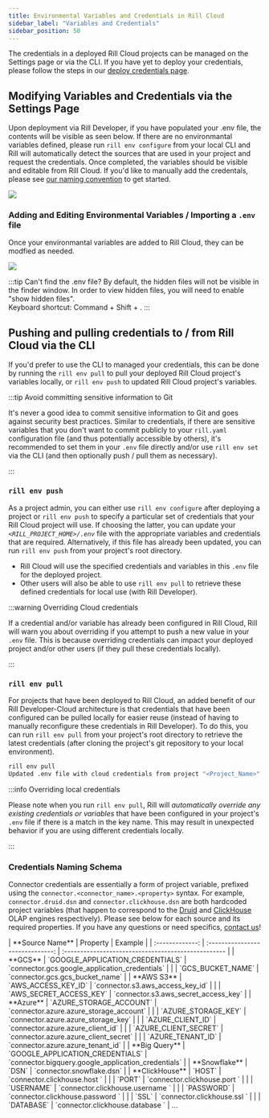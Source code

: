 ```yaml
---
title: Environmental Variables and Credentials in Rill Cloud
sidebar_label: "Variables and Credentials"
sidebar_position: 50
---
```

<!-- WARNING: There are links to this page in source code. If you move it, find and replace the links and consider adding a redirect in docusaurus.config.js. -->

The credentials in a deployed Rill Cloud projects can be managed on the Settings page or via the CLI. If you have yet to deploy your credentials, please follow the steps in our [deploy credentials page](/deploy/deploy-credentials#configure-environmental-variables-and-credentials-for-rill-cloud). 

## Modifying Variables and Credentials via the Settings Page
Upon deployment via Rill Developer, if you have populated your .env file, the contents will be visible as seen below. If there are no environmantal variables defined, please run `rill env configure` from your local CLI and Rill will automatically detect the sources that are used in your project and request the credentials. Once completed, the variables should be visible and editable from Rill Cloud. If you'd like to manually add the credentals, please see [our naming convention](#credentials-naming-schema) to get started. 

<img src = '/img/tutorials/admin/env-var-ui.png' class='rounded-gif' />
<br />


### Adding and Editing Environmental Variables / Importing a `.env` file
Once your environmantal variables are added to Rill Cloud, they can be modfied as needed.


<img src = '/img/manage/var-and-creds/add-variable.png' class='rounded-gif' />
<br />

:::tip Can't find the .env file?
By default, the hidden files will not be visible in the finder window. In order to view hidden files, you will need to enable "show hidden files".  
Keyboard shortcut: Command + Shift + .
:::

## Pushing and pulling credentials to / from Rill Cloud via the CLI

If you'd prefer to use the CLI to managed your credentials, this can be done by running the `rill env pull` to pull your deployed Rill Cloud project's variables locally, or `rill env push` to updated Rill Cloud project's variables.

:::tip Avoid committing sensitive information to Git

It's never a good idea to commit sensitive information to Git and goes against security best practices. Similar to credentials, if there are sensitive variables that you don't want to commit publicly to your `rill.yaml` configuration file (and thus potentially accessible by others), it's recommended to set them in your `.env` file directly and/or use `rill env set` via the CLI (and then optionally push / pull them as necessary).

:::

### `rill env push`

As a project admin, you can either use `rill env configure` after deploying a project or `rill env push` to specify a particular set of credentials that your Rill Cloud project will use. If choosing the latter, you can update your *`<RILL_PROJECT_HOME>/.env`* file with the appropriate variables and credentials that are required. Alternatively, if this file has already been updated, you can run `rill env push` from your project's root directory.
- Rill Cloud will use the specified credentials and variables in this `.env` file for the deployed project.
- Other users will also be able to use `rill env pull` to retrieve these defined credentials for local use (with Rill Developer).

:::warning Overriding Cloud credentials

If a credential and/or variable has already been configured in Rill Cloud, Rill will warn you about overriding if you attempt to push a new value in your `.env` file. This is because overriding credentials can impact your deployed project and/or other users (if they pull these credentials locally).

:::

### `rill env pull`

For projects that have been deployed to Rill Cloud, an added benefit of our Rill Developer-Cloud architecture is that credentials that have been configured can be pulled locally for easier reuse (instead of having to manually reconfigure these credentials in Rill Developer). To do this, you can run `rill env pull` from your project's root directory to retrieve the latest credentials (after cloning the project's git repository to your local environment).

```bash
rill env pull
Updated .env file with cloud credentials from project "<Project_Name>".
```

:::info Overriding local credentials

Please note when you run `rill env pull`, Rill will *automatically override any existing credentials or variables* that have been configured in your project's `.env` file if there is a match in the key name. This may result in unexpected behavior if you are using different credentials locally.

:::

### Credentials Naming Schema 

Connector credentials are essentially a form of project variable, prefixed using the `connector.<connector_name>.<property>` syntax. For example, `connector.druid.dsn` and `connector.clickhouse.dsn` are both hardcoded project variables (that happen to correspond to the [Druid](/reference/olap-engines/druid.md) and [ClickHouse](/reference/olap-engines/clickhouse.md) OLAP engines respectively). Please see below for each source and its required properties. If you have any questions or need specifics, [contact us](../../contact)! 



<div
    style={{
    width: '100%',
    margin: 'auto',
    padding: '20px',
    textAlign: 'center', 
    display: 'flex', 
    justifyContent: 'center',
    alignItems: 'center'
    }}
>
| **Source Name** |             Property             | Example                                             |
| :-------------: | :------------------------------: | :-------------------------------------------------- |
|     **GCS**     | `GOOGLE_APPLICATION_CREDENTIALS` | `connector.gcs.google_application_credentials`      |
|                 |        `GCS_BUCKET_NAME`         | `connector.gcs.gcs_bucket_name`                     |
|   **AWS S3**    |       `AWS_ACCESS_KEY_ID`        | `connector.s3.aws_access_key_id`                    |
|                 |     `AWS_SECRET_ACCESS_KEY`      | `connector.s3.aws_secret_access_key`                |
|    **Azure**    |     `AZURE_STORAGE_ACCOUNT`      | `connector.azure.azure_storage_account`             |
|                 |       `AZURE_STORAGE_KEY`        | `connector.azure.azure_storage_key`                 |
|                 |        `AZURE_CLIENT_ID`         | `connector.azure.azure_client_id`                   |
|                 |      `AZURE_CLIENT_SECRET`       | `connector.azure.azure_client_secret`               |
|                 |        `AZURE_TENANT_ID`         | `connector.azure.azure_tenant_id`                   |
|  **Big Query**  | `GOOGLE_APPLICATION_CREDENTIALS` | `connector.bigquery.google_application_credentials` |
|  **Snowflake**  |              `DSN`               | `connector.snowflake.dsn`                           |
| **ClickHouse**  |              `HOST`              | `connector.clickhouse.host `                        |
|                 |              `PORT`              | `connector.clickhouse.port `                        |
|                 |            `USERNAME`            | `connector.clickhouse.username `                    |
|                 |            `PASSWORD`            | `connector.clickhouse.password `                    |
|                 |              `SSL`               | `connector.clickhouse.ssl `                         |
|                 |            `DATABASE`            | `connector.clickhouse.database `                    |
...

</div>